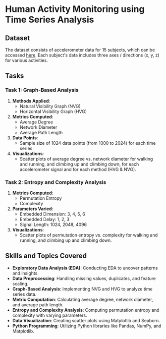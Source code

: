 # Human Activity Monitoring using Time Series Analysis

## Dataset
The dataset consists of accelerometer data for 15 subjects, which can be accessed [here](https://sensor.informatik.uni-mannheim.de/#dataset_realworld). Each subject's data includes three axes / directions (x, y, z) for various activities.

## Tasks

### Task 1: Graph-Based Analysis
1. **Methods Applied**:
    - Natural Visibility Graph (NVG)
    - Horizontal Visibility Graph (HVG)
2. **Metrics Computed**:
    - Average Degree
    - Network Diameter
    - Average Path Length
3. **Data Points**:
    - Sample size of 1024 data points (from 1000 to 2024) for each time series
4. **Visualizations**:
    - Scatter plots of average degree vs. network diameter for walking and running, and climbing up and climbing down, for each accelerometer signal and for each method (HVG & NVG).

### Task 2: Entropy and Complexity Analysis
1. **Metrics Computed**:
    - Permutation Entropy
    - Complexity
2. **Parameters Varied**:
    - Embedded Dimension: 3, 4, 5, 6
    - Embedded Delay: 1, 2, 3
    - Signal Length: 1024, 2048, 4096
3. **Visualizations**:
    - Scatter plots of permutation entropy vs. complexity for walking and running, and climbing up and climbing down.

## Skills and Topics Covered
- **Exploratory Data Analysis (EDA)**: Conducting EDA to uncover patterns and insights.
- **Data Preprocessing**: Handling missing values, duplicates, and feature scaling.
- **Graph-Based Analysis**: Implementing NVG and HVG to analyze time series data.
- **Metric Computation**: Calculating average degree, network diameter, and average path length.
- **Entropy and Complexity Analysis**: Computing permutation entropy and complexity with varying parameters.
- **Data Visualization**: Creating scatter plots using Matplotlib and Seaborn.
- **Python Programming**: Utilizing Python libraries like Pandas, NumPy, and Matplotlib.
